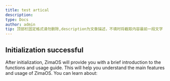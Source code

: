```yaml
---
title: test artical
description: 
type: Docs
author: admin
tip: 顶部栏固定格式请勿删除,description为文章描述，不填时将截取内容最前一段文字
---
```

## Initialization successful

After initialization, ZimaOS will provide you with a brief introduction to the functions and usage guide. This will help you understand the main features and usage of ZimaOS. You can learn about: